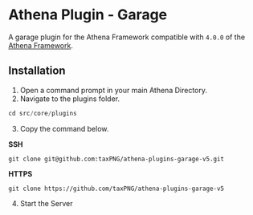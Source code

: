 # Athena Plugin - Garage

A garage plugin for the Athena Framework compatible with `4.0.0` of the [Athena Framework](https://athenaframework.com/).

## Installation

1. Open a command prompt in your main Athena Directory.
2. Navigate to the plugins folder.

```ts
cd src/core/plugins
```

3. Copy the command below.

**SSH**

```
git clone git@github.com:taxPNG/athena-plugins-garage-v5.git
```

**HTTPS**
```
git clone https://github.com/taxPNG/athena-plugins-garage-v5
```

4. Start the Server
